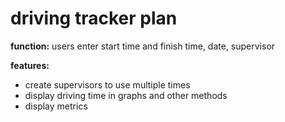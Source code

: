 # driving tracker plan

**function:** users enter start time and finish time, date, supervisor

**features:** 

- create supervisors to use multiple times
- display driving time in graphs and other methods
- display metrics